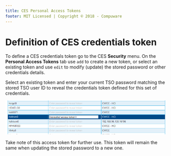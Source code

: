 ```yaml
---
title: CES Personal Access Tokens
footer: MIT Licensed | Copyright © 2018 - Compuware
---
```


# Definition of CES credentials token

To define a CES credentials token go to the CES **Security** menu. On the **Personal Access Tokens** tab use `add` to create a new token, or select an existing token and use `edit` to modify (update) the stored password or other credentials details.

Select an existing token and enter your current TSO password matching the stored TSO user ID to reveal the credentials token defined for this set of credentials.

![Revealed access token](./images/CES_revealed_access_token.png)

Take note of this access token for further use. This token will remain the same when updating the stored password to a new one.